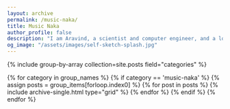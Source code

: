 ```yaml
---
layout: archive
permalink: /music-naka/
title: Music Naka
author_profile: false
description: "I am Aravind, a scientist and computer engineer, and a lover of music, especially jazz. Music Naka is my collection of posts about music albums, stories about how they were made or how I discovered them. If you like jazz, you may find something you like."
og_image: "/assets/images/self-sketch-splash.jpg"
---
```


<div class="grid__wrapper">
{% include group-by-array collection=site.posts field="categories" %}

{% for category in group_names %}
  {% if category == 'music-naka' %}
    {% assign posts = group_items[forloop.index0] %}
    {% for post in posts %}
      {% include archive-single.html type="grid" %}
    {% endfor %}
  {% endif %}
{% endfor %}
</div>
